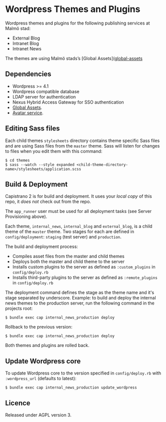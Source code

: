 # Wordpress Themes and Plugins

Wordpress themes and plugins for the following publishing services at Malmö stad:
* External Blog
* Intranet Blog
* Intranet News

The themes are using Malmö stads’s [Global Assets]([global-assets](https://github.com/malmostad/global_assets)


## Dependencies
* Wordpress >= 4.1
* Wordpress compatible database
* LDAP server for authentication
* Nexus Hybrid Access Gateway for SSO authentication
* [Global Assets](https://github.com/malmostad/global-assets).
* [Avatar service](https://github.com/malmostad/intranet-dashboard/wiki/Avatar-Service-API-v1).


## Editing Sass files

Each child themes `stylesheets` directory contains theme specific Sass files and are using Sass files from the `master` theme. Sass will listen for changes to files when you edit them with this command:

    $ cd themes
    $ sass --watch --style expanded <child-theme-directory-name>/stylesheets/application.scss

## Build & Deployment

Capistrano 2 is for build and deployment. It uses your *local copy* of this repo, it *does not* check out from the repo.

The `app_runner` user must be used for all deployment tasks (see Server Provisioning above).

Each theme, `internal_news`, `internal_blog` and `external_blog`, is a child theme of the `master` theme. Two stages for each are defined in `config/deployment`: `staging` (test server) and `production`.

The build and deployment process:

* Compiles asset files from the master and child themes
* Deploys both the master and child theme to the server
* Installs custom plugins to the server as defined as `:custom_plugins` in `config/deploy.rb`
* Installs third-party plugins to the server as defined as `:remote_plugins` in `config/deploy.rb`

The deployment command defines the stage as the theme name and it's stage separated by underscore. Example: to build and deploy the internal news themes to the production server, run the following command in the projects root:

    $ bundle exec cap internal_news_production deploy

Rollback to the previous version:

    $ bundle exec cap internal_news_production deploy

Both themes and plugins are rolled back.

## Update Wordpress core

To update Wordpress core to the version specified in `config/deploy.rb` with `:wordpress_url` (defaults to latest):

    $ bundle exec cap internal_news_production update_wordpress

###

## Licence
Released under AGPL version 3.
